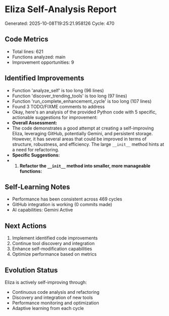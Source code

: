 # Eliza Self-Analysis Report
Generated: 2025-10-08T19:25:21.958126
Cycle: 470

## Code Metrics
- Total lines: 621
- Functions analyzed: main
- Improvement opportunities: 9

## Identified Improvements
- Function 'analyze_self' is too long (96 lines)
- Function 'discover_trending_tools' is too long (97 lines)
- Function 'run_complete_enhancement_cycle' is too long (107 lines)
- Found 3 TODO/FIXME comments to address
- Okay, here's an analysis of the provided Python code with 5 specific, actionable suggestions for improvement:
- **Overall Assessment:**
- The code demonstrates a good attempt at creating a self-improving Eliza, leveraging GitHub, potentially Gemini, and persistent storage. However, it has several areas that could be improved in terms of structure, robustness, and efficiency.  The large `__init__` method hints at a need for refactoring.
- **Specific Suggestions:**
- 1.  **Refactor the `__init__` method into smaller, more manageable functions:**

## Self-Learning Notes
- Performance has been consistent across 469 cycles
- GitHub integration is working (0 commits made)
- AI capabilities: Gemini Active

## Next Actions
1. Implement identified code improvements
2. Continue tool discovery and integration
3. Enhance self-modification capabilities
4. Optimize performance based on metrics

## Evolution Status
Eliza is actively self-improving through:
- Continuous code analysis and refactoring
- Discovery and integration of new tools
- Performance monitoring and optimization
- Adaptive learning from each cycle
